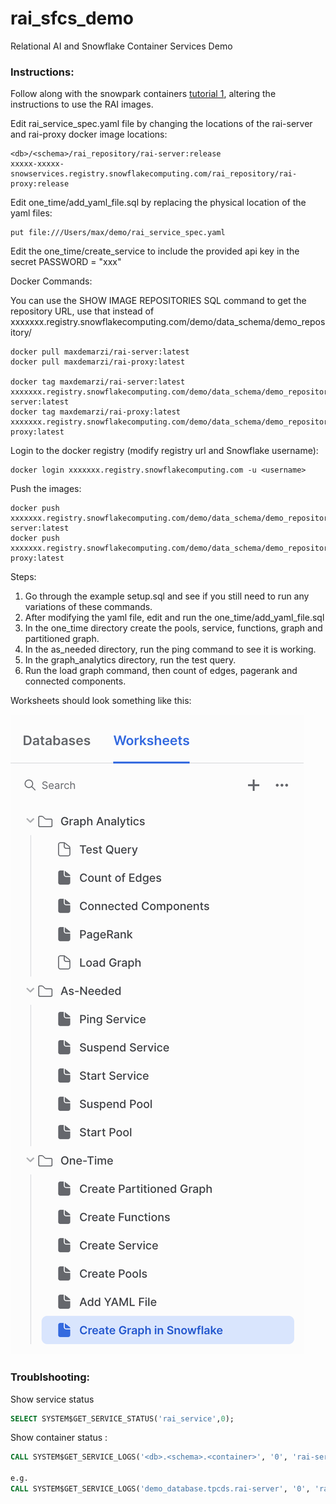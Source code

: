 # rai_sfcs_demo
Relational AI and Snowflake Container Services Demo


### Instructions:


Follow along with the snowpark containers [tutorial 1](https://docs.snowflake.com/en/LIMITEDACCESS/snowpark-containers/tutorials/tutorial-1), altering the instructions to use the RAI images.


Edit rai_service_spec.yaml file by changing the locations of the rai-server and rai-proxy docker image locations:

	<db>/<schema>/rai_repository/rai-server:release
	xxxxx-xxxxx-snowservices.registry.snowflakecomputing.com/rai_repository/rai-proxy:release
	
Edit one_time/add_yaml_file.sql by replacing the physical location of the yaml files:

	put file:///Users/max/demo/rai_service_spec.yaml 
	

Edit the one_time/create_service to include the provided api key in the secret
	PASSWORD = "xxx"

Docker Commands:

You can use the SHOW IMAGE REPOSITORIES SQL command to get the repository URL, use that instead of xxxxxxx.registry.snowflakecomputing.com/demo/data_schema/demo_repository/

	docker pull maxdemarzi/rai-server:latest
	docker pull maxdemarzi/rai-proxy:latest

	docker tag maxdemarzi/rai-server:latest xxxxxxx.registry.snowflakecomputing.com/demo/data_schema/demo_repository/rai-server:latest
	docker tag maxdemarzi/rai-proxy:latest xxxxxxx.registry.snowflakecomputing.com/demo/data_schema/demo_repository/rai-proxy:latest

Login to the docker registry (modify registry url and Snowflake username):

	docker login xxxxxxx.registry.snowflakecomputing.com -u <username>

Push the images:

	docker push xxxxxxx.registry.snowflakecomputing.com/demo/data_schema/demo_repository/rai-server:latest
	docker push xxxxxxx.registry.snowflakecomputing.com/demo/data_schema/demo_repository/rai-proxy:latest
			

Steps:

1. Go through the example setup.sql and see if you still need to run any variations of these commands.
2. After modifying the yaml file, edit and run the one_time/add_yaml_file.sql
3. In the one_time directory create the pools, service, functions, graph and partitioned graph.
4. In the as_needed directory, run the ping command to see it is working.
5. In the graph_analytics directory, run the test query.
6. Run the load graph command, then count of edges, pagerank and connected components.

Worksheets should look something like this:

![Snowflake Worksheets](worksheets.png)


### Troublshooting:

Show service status
```sql 
SELECT SYSTEM$GET_SERVICE_STATUS('rai_service',0);
```

Show container status :
```sql 
CALL SYSTEM$GET_SERVICE_LOGS('<db>.<schema>.<container>', '0', 'rai-server', 100);

e.g.
CALL SYSTEM$GET_SERVICE_LOGS('demo_database.tpcds.rai-server', '0', 'rai-server', 100);
```